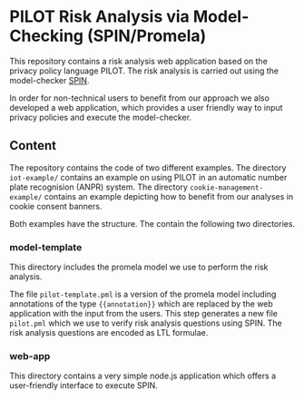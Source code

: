 # PILOT Risk Analysis via Model-Checking (SPIN/Promela)

This repository contains a risk analysis web application based on the
privacy policy language PILOT.  The risk analysis is carried out using
the model-checker [SPIN](http://spinroot.com).

In order for non-technical users to benefit from our approach we also
developed a web application, which provides a user friendly way to
input privacy policies and execute the model-checker.

## Content

The repository contains the code of two different examples. The
directory `iot-example/` contains an example on using PILOT in an
automatic number plate recognision (ANPR) system. The directory
`cookie-management-example/` contains an example depicting how to
benefit from our analyses in cookie consent banners.

Both examples have the structure. The contain the following two
directories.

### model-template

This directory includes the promela model we use to perform the risk
analysis.

The file `pilot-template.pml` is a version of the promela model
including annotations of the type `{{annotation}}` which are replaced
by the web application with the input from the users.  This step
generates a new file `pilot.pml` which we use to verify risk analysis
questions using SPIN. The risk analysis questions are encoded as LTL
formulae.

### web-app

This directory contains a very simple node.js application which offers
a user-friendly interface to execute SPIN.
